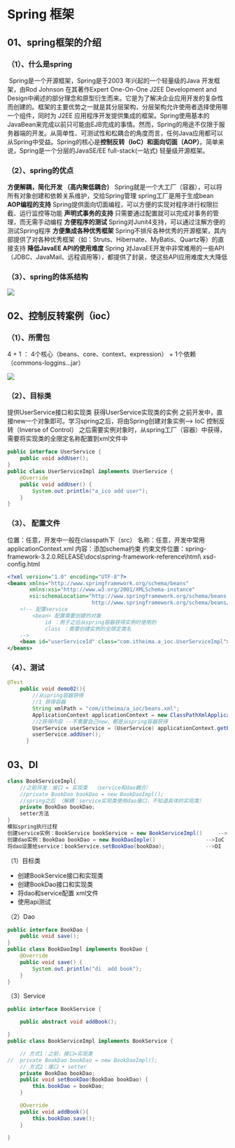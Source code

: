 # Spring 框架

## 01、spring框架的介绍

### （1）、什么是spring

​		Spring是一个开源框架，Spring是于2003 年兴起的一个轻量级的Java 开发框架，由Rod Johnson 在其著作Expert One-On-One J2EE Development and Design中阐述的部分理念和原型衍生而来。它是为了解决企业应用开发的复杂性而创建的。框架的主要优势之一就是其分层架构，分层架构允许使用者选择使用哪一个组件，同时为 J2EE 应用程序开发提供集成的框架。Spring使用基本的JavaBean来完成以前只可能由EJB完成的事情。然而，Spring的用途不仅限于服务器端的开发。从简单性、可测试性和松耦合的角度而言，任何Java应用都可以从Spring中受益。Spring的核心是**控制反转（IoC）**和**面向切面（AOP）**。简单来说，Spring是一个分层的JavaSE/EE full-stack(一站式) 轻量级开源框架。

### （2）、spring的优点

**方便解耦，简化开发 （高内聚低耦合）** 
Spring就是一个大工厂（容器），可以将所有对象创建和依赖关系维护，交给Spring管理 
spring工厂是用于生成bean
**AOP编程的支持** 
Spring提供面向切面编程，可以方便的实现对程序进行权限拦截、运行监控等功能
**声明式事务的支持** 
只需要通过配置就可以完成对事务的管理，而无需手动编程
**方便程序的测试** 
Spring对Junit4支持，可以通过注解方便的测试Spring程序
**方便集成各种优秀框架** 
Spring不排斥各种优秀的开源框架，其内部提供了对各种优秀框架（如：Struts、Hibernate、MyBatis、Quartz等）的直接支持
**降低JavaEE API的使用难度** 
Spring 对JavaEE开发中非常难用的一些API（JDBC、JavaMail、远程调用等），都提供了封装，使这些API应用难度大大降低

### （3）、spring的体系结构

![](G:\13、md学习文件\09、spring\images\spring的组织结构.png)

## 02、控制反转案例（ioc）

### （1）、所需包

4 + 1 ： 4个核心（beans、core、context、expression） + 1个依赖（commons-loggins…jar）

![](G:\13、md学习文件\09、spring\images\ioc-jar包.png)

### （2）、目标类

提供UserService接口和实现类
获得UserService实现类的实例 
之前开发中，直接new一个对象即可。学习spring之后，将由Spring创建对象实例–> IoC 控制反转（Inverse of Control） 
之后需要实例对象时，从spring工厂（容器）中获得，需要将实现类的全限定名称配置到xml文件中

```java
public interface UserService {
    public void addUser();
}
public class UserServiceImpl implements UserService {
    @Override
    public void addUser() {
        System.out.println("a_ico add user");
    }
}
```

### （3）、 配置文件

位置：任意，开发中一般在classpath下（src）
名称：任意，开发中常用applicationContext.xml
内容：添加schema约束 
约束文件位置：spring-framework-3.2.0.RELEASE\docs\spring-framework-reference\html\ xsd-config.html

```xml
<?xml version="1.0" encoding="UTF-8"?>
<beans xmlns="http://www.springframework.org/schema/beans"
       xmlns:xsi="http://www.w3.org/2001/XMLSchema-instance"
       xsi:schemaLocation="http://www.springframework.org/schema/beans 
                           http://www.springframework.org/schema/beans/spring-beans.xsd">
    <!-- 配置service 
        <bean> 配置需要创建的对象
            id ：用于之后从spring容器获得实例时使用的
            class ：需要创建实例的全限定类名
    -->
    <bean id="userServiceId" class="com.itheima.a_ioc.UserServiceImpl"></bean>
</beans>
```

### （4）、测试

```java
@Test
    public void demo02(){
        //从spring容器获得
        //1 获得容器
        String xmlPath = "com/itheima/a_ioc/beans.xml";
        ApplicationContext applicationContext = new ClassPathXmlApplicationContext(xmlPath);
        //2获得内容 --不需要自己new，都是从spring容器获得
        UserService userService = (UserService) applicationContext.getBean("userServiceId");
        userService.addUser(); 
      }
```

## 03、DI

```java
class BookServiceImpl{
    //之前开发：接口 = 实现类  （service和dao耦合）
    //private BookDao bookDao = new BookDaoImpl();
    //spring之后 （解耦：service实现类使用dao接口，不知道具体的实现类）
    private BookDao bookDao;
    setter方法
}
模拟spring执行过程
创建service实例：BookService bookService = new BookServiceImpl()     -->IoC  <bean>
创建dao实例：BookDao bookDao = new BookDaoImple()                -->IoC
将dao设置给service：bookService.setBookDao(bookDao);             -->DI   <property>

```

（1）目标类

- 创建BookService接口和实现类
- 创建BookDao接口和实现类
- 将dao和service配置 xml文件
- 使用api测试

（2）Dao

```java
public interface BookDao {
    public void save();
}
public class BookDaoImpl implements BookDao {
    @Override
    public void save() {
        System.out.println("di  add book");
    }
}
```

（3）Service

```java
public interface BookService {

    public abstract void addBook();

}
public class BookServiceImpl implements BookService {

    // 方式1：之前，接口=实现类
//  private BookDao bookDao = new BookDaoImpl();
    // 方式2：接口 + setter
    private BookDao bookDao;
    public void setBookDao(BookDao bookDao) {
        this.bookDao = bookDao;
    }

    @Override
    public void addBook(){
        this.bookDao.save();
    }

}
```







